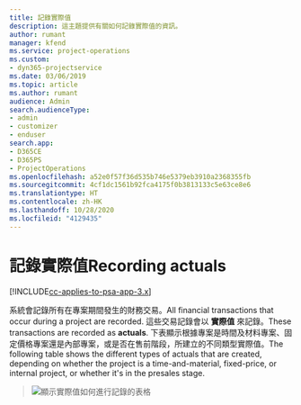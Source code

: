 ```yaml
---
title: 記錄實際值
description: 這主題提供有關如何記錄實際值的資訊。
author: rumant
manager: kfend
ms.service: project-operations
ms.custom:
- dyn365-projectservice
ms.date: 03/06/2019
ms.topic: article
ms.author: rumant
audience: Admin
search.audienceType:
- admin
- customizer
- enduser
search.app:
- D365CE
- D365PS
- ProjectOperations
ms.openlocfilehash: a52e0f57f36d535b746e5379eb3910a2368355fb
ms.sourcegitcommit: 4cf1dc1561b92fca4175f0b3813133c5e63ce8e6
ms.translationtype: HT
ms.contentlocale: zh-HK
ms.lasthandoff: 10/28/2020
ms.locfileid: "4129435"
---
```

# <a name="recording-actuals"></a><span data-ttu-id="38c60-103">記錄實際值</span><span class="sxs-lookup"><span data-stu-id="38c60-103">Recording actuals</span></span> 

[!INCLUDE[cc-applies-to-psa-app-3.x](../includes/cc-applies-to-psa-app-3x.md)]

<span data-ttu-id="38c60-104">系統會記錄所有在專案期間發生的財務交易。</span><span class="sxs-lookup"><span data-stu-id="38c60-104">All financial transactions that occur during a project are recorded.</span></span> <span data-ttu-id="38c60-105">這些交易記錄會以 **實際值** 來記錄。</span><span class="sxs-lookup"><span data-stu-id="38c60-105">These transactions are recorded as **actuals**.</span></span> <span data-ttu-id="38c60-106">下表顯示根據專案是時間及材料專案、固定價格專案還是內部專案，或是否在售前階段，所建立的不同類型實際值。</span><span class="sxs-lookup"><span data-stu-id="38c60-106">The following table shows the different types of actuals that are created, depending on whether the project is a time-and-material, fixed-price, or internal project, or whether it's in the presales stage.</span></span>

> ![顯示實際值如何進行記錄的表格](media/advanced-table2.png)

